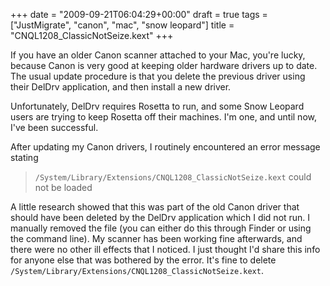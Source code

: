 +++
date = "2009-09-21T06:04:29+00:00"
draft = true
tags = ["JustMigrate", "canon", "mac", "snow leopard"]
title = "CNQL1208_ClassicNotSeize.kext"
+++
<p>If you have an older Canon scanner attached to your Mac, you're lucky, because Canon is very good at keeping older hardware drivers up to date. The usual update procedure is that you delete the previous driver using their DelDrv application, and then install a new driver.</p>
<p>Unfortunately, DelDrv requires Rosetta to run, and some Snow Leopard users are trying to keep Rosetta off their machines. I'm one, and until now, I've been successful.</p>
<p>After updating my Canon drivers, I routinely encountered an error message stating</p>
<blockquote class="posterous_short_quote"><code>/System/Library/Extensions/CNQL1208_ClassicNotSeize.kext</code> could not be loaded</blockquote>
<p>A little research showed that this was part of the old Canon driver that should have been deleted by the DelDrv application which I did not run. I manually removed the file (you can either do this through Finder or using the command line). My scanner has been working fine afterwards, and there were no other ill effects that I noticed. I just thought I'd share this info for anyone else that was bothered by the error. It's fine to delete <code>/System/Library/Extensions/CNQL1208_ClassicNotSeize.kext</code>.</p>
